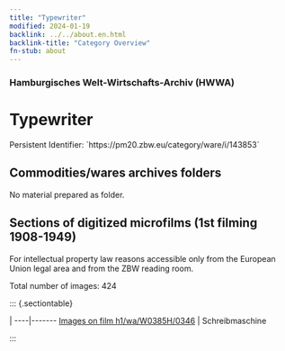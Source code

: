 ```yaml
---
title: "Typewriter"
modified: 2024-01-19
backlink: ../../about.en.html
backlink-title: "Category Overview"
fn-stub: about
---
```


### Hamburgisches Welt-Wirtschafts-Archiv (HWWA)

# Typewriter

<div class="hint">Persistent Identifier: `https://pm20.zbw.eu/category/ware/i/143853`</div>







## Commodities/wares archives folders





No material prepared as folder.



<a id="filmsections" />

## Sections of digitized microfilms (1st filming 1908-1949)

<p>For intellectual property law reasons accessible only from the European Union legal area and from the ZBW reading room.</p>



<p>Total number of images: 424</p>




::: {.sectiontable}

 | 
----|-------
<a class="btn" href="https://pm20.zbw.eu/film/h1/wa/W0385H/0346" rel="nofollow">Images on film h1/wa/W0385H/0346</a> | Schreibmaschine


:::
















